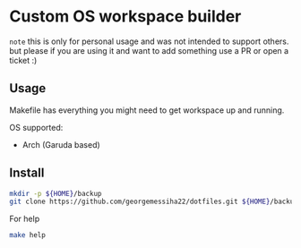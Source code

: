 # Custom OS workspace builder

`note` this is only for personal usage and was not intended to support others.
but please if you are using it and want to add something use a PR or open a ticket :)

## Usage

Makefile has everything you might need to get workspace up and running.

OS supported:
- Arch (Garuda based)

## Install

```bash
mkdir -p ${HOME}/backup
git clone https://github.com/georgemessiha22/dotfiles.git ${HOME}/backup/linux-workspace
```

For help
```bash
make help
```
